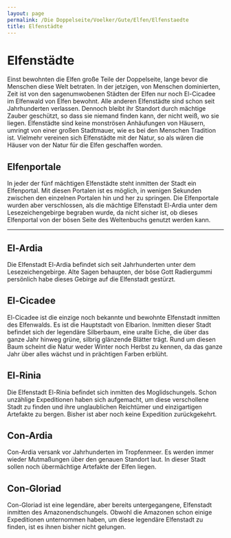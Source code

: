 ```yaml
---
layout: page
permalink: /Die Doppelseite/Voelker/Gute/Elfen/Elfenstaedte
title: Elfenstädte
---
```


# Elfenstädte

Einst bewohnten die Elfen große Teile der Doppelseite, lange bevor die Menschen diese Welt betraten. In der jetzigen, von Menschen dominierten, Zeit ist von den sagenumwobenen Städten der Elfen nur noch El-Cicadee im Elfenwald von Elfen bewohnt. Alle anderen Elfenstädte sind schon seit Jahrhunderten verlassen. Dennoch bleibt ihr Standort durch mächtige Zauber geschützt, so dass sie niemand finden kann, der nicht weiß, wo sie liegen. Elfenstädte sind keine monströsen Anhäufungen von Häusern, umringt von einer großen Stadtmauer, wie es bei den Menschen Tradition ist. Vielmehr vereinen sich Elfenstädte mit der Natur, so als wären die Häuser von der Natur für die Elfen geschaffen worden.

## Elfenportale

In jeder der fünf mächtigen Elfenstädte steht inmitten der Stadt ein Elfenportal. Mit diesen Portalen ist es möglich, in wenigen Sekunden zwischen den einzelnen Portalen hin und her zu springen. Die Elfenportale wurden aber verschlossen, als die mächtige Elfenstadt El-Ardia unter dem Lesezeichengebirge begraben wurde, da nicht sicher ist, ob dieses Elfenportal von der bösen Seite des Weltenbuchs genutzt werden kann.


***
## El-Ardia

Die Elfenstadt El-Ardia befindet sich seit Jahrhunderten unter dem Lesezeichengebirge. Alte Sagen behaupten, der böse Gott Radiergummi persönlich habe dieses Gebirge auf die Elfenstadt gestürzt.

## El-Cicadee

El-Cicadee ist die einzige noch bekannte und bewohnte Elfenstadt inmitten des Elfenwalds. Es ist die Hauptstadt von Elbarion. Inmitten dieser Stadt befindet sich der legendäre Silberbaum, eine uralte Eiche, die über das ganze Jahr hinweg grüne, silbrig glänzende Blätter trägt. Rund um diesen Baum scheint die Natur weder Winter noch Herbst zu kennen, da das ganze Jahr über alles wächst und in prächtigen Farben erblüht. 

## El-Rinia

Die Elfenstadt El-Rinia befindet sich inmitten des Moglidschungels. Schon unzählige Expeditionen haben sich aufgemacht, um diese verschollene Stadt zu finden und ihre unglaublichen Reichtümer und einzigartigen Artefakte zu bergen. Bisher ist aber noch keine Expedition zurückgekehrt.

## Con-Ardia

Con-Ardia versank vor Jahrhunderten im Tropfenmeer. Es werden immer wieder Mutmaßungen über den genauen Standort laut. In dieser Stadt sollen noch übermächtige Artefakte der Elfen liegen.

## Con-Gloriad

Con-Gloriad ist eine legendäre, aber bereits untergegangene, Elfenstadt inmitten des Amazonendschungels. Obwohl die Amazonen schon einige Expeditionen unternommen haben, um diese legendäre Elfenstadt zu finden, ist es ihnen bisher nicht gelungen.

